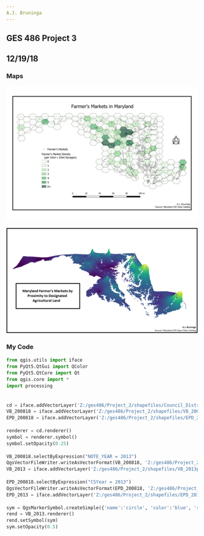 ```yaml
---
A.J. Bruninga
---
```

GES 486 Project 3
---
12/19/18
---




### Maps

![Alt Text](https://github.com/ajbruninga/ajbruninga.github.io/blob/master/bruninga_project_3/md_fm_hex.png)


![Alt Text](https://github.com/ajbruninga/ajbruninga.github.io/blob/master/bruninga_project_3/md_fm_cnt.png)


### My Code
```python
from qgis.utils import iface
from PyQt5.QtGui import QColor
from PyQt5.QtCore import Qt
from qgis.core import *
import processing


cd = iface.addVectorLayer('Z:/ges486/Project_2/shapefiles/Council_District.shp', 'Council_District', 'ogr')
VB_200818 = iface.addVectorLayer('Z:/ges486/Project_2/shapefiles/VB_200818.shp', 'VB_200818', 'ogr')
EPD_200818 = iface.addVectorLayer('Z:/ges486/Project_2/shapefiles/EPD_200818.shp', 'EPD_200818', 'ogr')

renderer = cd.renderer()
symbol = renderer.symbol()
symbol.setOpacity(0.25)

VB_200818.selectByExpression("NOTE_YEAR = 2013")
QgsVectorFileWriter.writeAsVectorFormat(VB_200818, 'Z:/ges486/Project_2/shapefiles/VB_2013p.shp', 'utf-8', VB_200818.crs(), 'ESRI Shapefile', True)
VB_2013 = iface.addVectorLayer('Z:/ges486/Project_2/shapefiles/VB_2013p.shp', 'VB_2013p', 'ogr')

EPD_200818.selectByExpression("CSYear = 2013")
QgsVectorFileWriter.writeAsVectorFormat(EPD_200818, 'Z:/ges486/Project_2/shapefiles/EPD_2013p.shp', 'utf-8', EPD_200818.crs(), 'ESRI Shapefile', True)
EPD_2013 = iface.addVectorLayer('Z:/ges486/Project_2/shapefiles/EPD_2013p.shp', 'EPD_2013p', 'ogr')

sym = QgsMarkerSymbol.createSimple({'name':'circle', 'color':'blue', 'size':'1'})
rend = VB_2013.renderer()
rend.setSymbol(sym)
sym.setOpacity(0.5)
```
